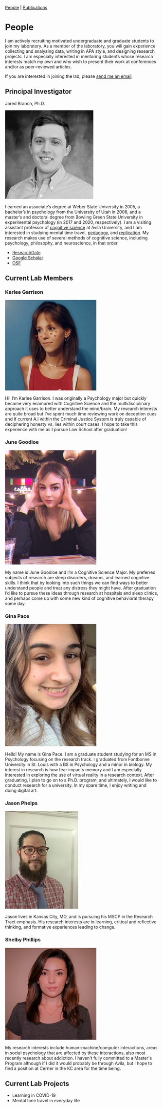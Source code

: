 [People](https://jaredbranch.github.io/lab) | [Publications](https://jaredbranch.github.io/research) 
# People

I am actively recruiting motivated undergraduate and graduate students to join my laboratory. As a member of the laboratory, you will gain experience collecting and analyzing data, writing in APA style, and designing research projects. I am especially interested in mentoring students whose research interests match my own and who wish to present their work at conferences and/or as peer-reviewed articles. 

If you are interested in joining the lab, please [send me an email](mailto:Jared.Branch@Avila.edu).

## Principal Investigator

Jared Branch, Ph.D.

![](BranchJ(2).jpg)

I earned an associate’s degree at Weber State University in 2005, a bachelor’s in psychology from the University of Utah in 2008, and a master’s and doctoral degree from Bowling Green State University in experimental psychology (in 2017 and 2020, respectively). I am a visiting assistant professor of [cognitive science](https://www.avila.edu/program/cognitive-science/) at Avila University, and I am interested in studying mental time travel, [pedagogy](https://sites.google.com/site/ttmcollaboration/home), and [replication](https://osf.io/wfc6u/). My research makes use of several methods of cognitive science, including psychology, philosophy, and neuroscience, in that order.
* [ResearchGate](https://www.researchgate.net/profile/Jared_Branch)
* [Google Scholar](https://scholar.google.com/citations?user=HnuYVnsAAAAJ&hl=en)
* [OSF](https://osf.io/3b7eg/)

## Current Lab Members

### Karlee Garrison 
![](Karlee.jpeg)

Hi! I’m Karlee Garrison. I was originally a Psychology major but quickly became very enamored with Cognitive Science and the multidisciplinary approach it uses to better understand the mind/brain. My research interests are quite broad but I’ve spent much time reviewing work on deception cues and if current A.I within the Criminal Justice System is truly capable of deciphering honesty vs. lies within court cases. I hope to take this experience with me as I pursue Law School after graduation! 

### June Goodloe
![](June.jpg)

My name is June Goodloe and I’m a Cognitive Science Major. My preferred subjects of research are sleep disorders, dreams, and learned cognitive skills. I think that by looking into such things we can find ways to better understand people and treat any distress they might have. After graduation I’d like to pursue these ideas through research at hospitals and sleep clinics, and perhaps come up with some new kind of cognitive behavioral therapy some day.

### Gina Pace
![](Gina.jpg)

Hello! My name is Gina Pace. I am a graduate student studying for an MS in Psychology focusing on the research track. I graduated from Fontbonne University in St. Louis with a BS in Psychology and a minor in biology.  My interest in research is how fear impacts memory and I am especially interested in exploring the use of virtual reality in a research context. After graduating, I plan to go on to a Ph.D. program, and ultimately, I would like to conduct research for a university. In my spare time, I enjoy writing and doing digital art.

### Jason Phelps
![](Jason.jpg)

Jason lives in Kansas City, MO, and is pursuing his MSCP in the Research Tract emphasis. His research interests are in learning, critical and reflective thinking, and formative experiences leading to change.

### Shelby Phillips
![](Shelby.JPG)

My research interests include human-machine/computer interactions, areas in social psychology that are affected by these interactions, also most recently research about addiction. I haven't fully committed to a Master's Program although if I did it would probably be through Avila, but I hope to find a position at Cerner in the KC area for the time being.

## Current Lab Projects
* Learning in COVID-19
* Mental time travel in everyday life
